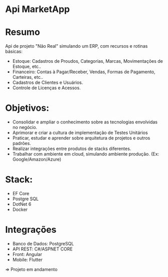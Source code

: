 # Api MarketApp

# Resumo
Api de projeto "Não Real" simulando um ERP, com recursos e rotinas básicas:
- Estoque: Cadastros de Proudos, Categorias, Marcas, Movimentações de Estoque, etc..
- Financeiro: Contas à Pagar/Receber, Vendas, Formas de Pagamento, Carteiras, etc..
- Cadastros de Clientes e Usuários.
- Controle de Licenças e Acessos.

# Objetivos:
- Consolidar e ampliar o conhecimento sobre as tecnologias envolvidas no negócio.
- Aprimorar e criar a cultura de implementação de Testes Unitários
- Praticar, estudar e aprender sobre arquitetura de projetos e outros padrões.
- Realizar integrações entre produtos de stacks diferentes.
- Trabalhar com ambiente em cloud, simulando ambiente produção. (Ex: Google/Amazon/Azure)

# Stack:
- EF Core
- Postgre SQL
- DotNet 6
- Docker

# Integrações
- Banco de Dados: PostgreSQL
- API REST: C#/ASPNET CORE
- Front: Angular
- Mobile: Flutter


=> Projeto em andamento
